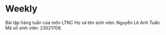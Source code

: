 # Weekly
 Bài tập hàng tuần của môn LTNC
 Họ và tên sinh viên: Nguyễn Lê Anh Tuấn.
 Mã số sinh viên: 23021708.
